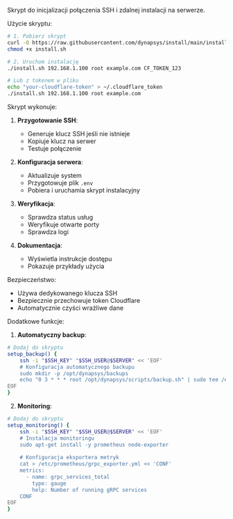 Skrypt do inicjalizacji połączenia SSH i zdalnej instalacji na serwerze.


Użycie skryptu:

```bash
# 1. Pobierz skrypt
curl -O https://raw.githubusercontent.com/dynapsys/install/main/install.sh
chmod +x install.sh

# 2. Uruchom instalację
./install.sh 192.168.1.100 root example.com CF_TOKEN_123

# Lub z tokenem w pliku
echo "your-cloudflare-token" > ~/.cloudflare_token
./install.sh 192.168.1.100 root example.com
```

Skrypt wykonuje:

1. **Przygotowanie SSH**:
    - Generuje klucz SSH jeśli nie istnieje
    - Kopiuje klucz na serwer
    - Testuje połączenie

2. **Konfiguracja serwera**:
    - Aktualizuje system
    - Przygotowuje plik `.env`
    - Pobiera i uruchamia skrypt instalacyjny

3. **Weryfikacja**:
    - Sprawdza status usług
    - Weryfikuje otwarte porty
    - Sprawdza logi

4. **Dokumentacja**:
    - Wyświetla instrukcje dostępu
    - Pokazuje przykłady użycia

Bezpieczeństwo:
- Używa dedykowanego klucza SSH
- Bezpiecznie przechowuje token Cloudflare
- Automatycznie czyści wrażliwe dane

Dodatkowe funkcje:
1. **Automatyczny backup**:
```bash
# Dodaj do skryptu
setup_backup() {
    ssh -i "$SSH_KEY" "$SSH_USER@$SERVER" << 'EOF'
    # Konfiguracja automatycznego backupu
    sudo mkdir -p /opt/dynapsys/backups
    echo "0 3 * * * root /opt/dynapsys/scripts/backup.sh" | sudo tee /etc/cron.d/grpc-backup
EOF
}
```

2. **Monitoring**:
```bash
# Dodaj do skryptu
setup_monitoring() {
    ssh -i "$SSH_KEY" "$SSH_USER@$SERVER" << 'EOF'
    # Instalacja monitoringu
    sudo apt-get install -y prometheus node-exporter
    
    # Konfiguracja eksportera metryk
    cat > /etc/prometheus/grpc_exporter.yml << 'CONF'
    metrics:
      - name: grpc_services_total
        type: gauge
        help: Number of running gRPC services
    CONF
EOF
}
```